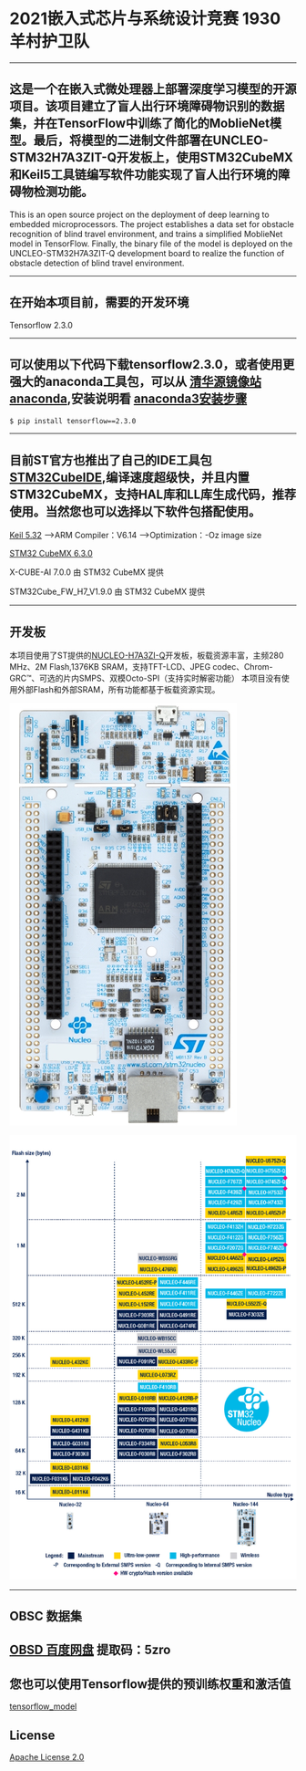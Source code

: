 # 2021嵌入式芯片与系统设计竞赛 1930 羊村护卫队

---
这是一个在嵌入式微处理器上部署深度学习模型的开源项目。该项目建立了盲人出行环境障碍物识别的数据集，并在TensorFlow中训练了简化的MoblieNet模型。最后，将模型的二进制文件部署在UNCLEO- STM32H7A3ZIT-Q开发板上，使用STM32CubeMX和Keil5工具链编写软件功能实现了盲人出行环境的障碍物检测功能。
---

This is an open source project on the deployment of deep learning to embedded microprocessors. The project establishes a data set for obstacle recognition of blind travel environment, and trains a simplified MoblieNet model in TensorFlow. Finally, the binary file of the model is deployed on the UNCLEO-STM32H7A3ZIT-Q development board to realize the function of obstacle detection of blind travel environment.

---
在开始本项目前，需要的开发环境
---

Tensorflow 2.3.0 

---
可以使用以下代码下载tensorflow2.3.0，或者使用更强大的anaconda工具包，可以从 [清华源镜像站anaconda](https://mirrors.tuna.tsinghua.edu.cn/anaconda/pkgs/main/),安装说明看 [anaconda3安装步骤](https://zhuanlan.zhihu.com/p/75717350)
---
```
$ pip install tensorflow==2.3.0
```
---
目前ST官方也推出了自己的IDE工具包 [STM32CubeIDE](https://www.st.com/zh/development-tools/stm32cubeide.html),编译速度超级快，并且内置STM32CubeMX，支持HAL库和LL库生成代码，推荐使用。当然您也可以选择以下软件包搭配使用。
---
[Keil 5.32](https://www2.keil.com/mdk5)  -->ARM Compiler：V6.14 -->Optimization：-Oz image size

[STM32 CubeMX 6.3.0](https://www.st.com/zh/development-tools/stm32cubemx.html)

X-CUBE-AI 7.0.0  由 STM32 CubeMX 提供

STM32Cube_FW_H7_V1.9.0 由 STM32 CubeMX 提供

---
开发板
---
本项目使用了ST提供的[NUCLEO-H7A3ZI-Q](https://www.st.com/zh/evaluation-tools/nucleo-h7a3zi-q.html)开发板，板载资源丰富，主频280 MHz、2M Flash,1376KB SRAM，支持TFT-LCD、JPEG codec、Chrom-GRC™、可选的片内SMPS、双模Octo-SPI（支持实时解密功能）
本项目没有使用外部Flash和外部SRAM，所有功能都基于板载资源实现。

![image](https://github.com/uncle-TT/Obstacle-on-Blind-Sidewalks-Dataset-and-Model-by-Tensorflow-2.3/blob/main/model/nucleo_144_large.jpg)

![image](https://github.com/uncle-TT/Obstacle-on-Blind-Sidewalks-Dataset-and-Model-by-Tensorflow-2.3/blob/main/model/en.ln1847_stm32_nucleo.jpg)

---
OBSC 数据集
---
 [OBSD 百度网盘](https://pan.baidu.com/s/1wkU6P3CFKcUWcLv6ivyM-Q) 提取码：5zro
---
您也可以使用Tensorflow提供的预训练权重和激活值
---
[tensorflow_model](https://github.com/tensorflow/models/tree/master/research/slim/nets)


## License
[Apache License 2.0](LICENSE)
